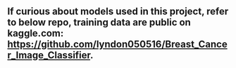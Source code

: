 ## If curious about models used in this project, refer to below repo, training data are public on kaggle.com: https://github.com/lyndon050516/Breast_Cancer_Image_Classifier. 
